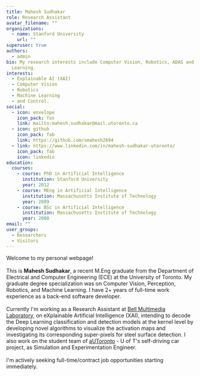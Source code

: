 ```yaml
---
title: Mahesh Sudhakar
role: Research Assistant
avatar_filename: ""
organizations:
  - name: Stanford University
    url: ""
superuser: true
authors:
  - admin
bio: My research interests include Computer Vision, Robotics, ADAS and Machine
  Learning.
interests:
  - Explainable AI (XAI)
  - Computer Vision
  - Robotics
  - Machine Learning
  - and Control.
social:
  - icon: envelope
    icon_pack: fas
    link: mailto:mahesh.sudhakar@mail.utoronto.ca
  - icon: github
    icon_pack: fab
    link: https://github.com/smahesh2694
  - link: https://www.linkedin.com/in/mahesh-sudhakar-utoronto/
    icon_pack: fab
    icon: linkedin
education:
  courses:
    - course: PhD in Artificial Intelligence
      institution: Stanford University
      year: 2012
    - course: MEng in Artificial Intelligence
      institution: Massachusetts Institute of Technology
      year: 2009
    - course: BSc in Artificial Intelligence
      institution: Massachusetts Institute of Technology
      year: 2008
email: ""
user_groups:
  - Researchers
  - Visitors
---
```

Welcome to my personal webpage!\
\
This is **Mahesh Sudhakar**, a recent M.Eng graduate from the Department of Electrical and Computer Engineering (ECE) at the University of Toronto. My graduate degree specialization was on Computer Vision, Perception, Robotics, and Machine Learning. I have 2+ years of full-time work experience as a back-end software developer.\
\
Currently I'm working as a Research Assistant at [Bell Multimedia Laboratory](http://www.dsp.utoronto.ca/), on eXplainable Artificial Intelligence (XAI), intending to decode the Deep Learning classification and detection models at the kernel level by developing novel algorithms to visualize the activation maps and investigating its corresponding super-pixels for steel surface detection. I also work on the student team of [aUToronto](https://www.autodrive.utoronto.ca/) - U of T's self-driving car project, as Simulation and Experimentation Engineer.\
\
I'm actively seeking full-time/contract job opportunities starting immediately.